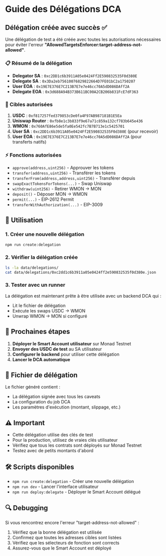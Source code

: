 # Guide des Délégations DCA

## Délégation créée avec succès ✅

Une délégation de test a été créée avec toutes les autorisations nécessaires pour éviter l'erreur **"AllowedTargetsEnforcer:target-address-not-allowed"**.

### 📋 Résumé de la délégation

- **Delegator SA** : `0xc2DD1c6b3911A05e0424Ff2E590832535F0d380E`
- **Delegate SA** : `0x3Da2eb75610076829822664D7FE01bC2a1750207`
- **User EOA** : `0x19E7E376E7C213B7E7e7e46cc70A5dD086DAff2A`
- **Delegate EOA** : `0x3d688A94B373B611BC00A2CB206b831FcE7dF363`

### 🎯 Cibles autorisées

1. **USDC** : `0xf817257fed379853cDe0fa4F97AB987181B1E5Ea`
2. **Uniswap Router** : `0xfb8e1c3b833f9e67a71c859a132cf783b645e436`
3. **WMON** : `0x760AfE86e5de5fa0Ee542fc7B7B713e1c5425701`
4. **User SA** : `0xc2DD1c6b3911A05e0424Ff2E590832535F0d380E` (pour recevoir)
5. **User EOA** : `0x19E7E376E7C213B7E7e7e46cc70A5dD086DAff2A` (pour transferts natifs)

### ⚡ Fonctions autorisées

- `approve(address,uint256)` - Approuver les tokens
- `transfer(address,uint256)` - Transférer les tokens
- `transferFrom(address,address,uint256)` - Transférer depuis
- `swapExactTokensForTokens(...)` - Swap Uniswap
- `withdraw(uint256)` - Retirer WMON → MON
- `deposit()` - Déposer MON → WMON
- `permit(...)` - EIP-2612 Permit
- `transferWithAuthorization(...)` - EIP-3009

## 🚀 Utilisation

### 1. Créer une nouvelle délégation

```bash
npm run create:delegation
```

### 2. Vérifier la délégation créée

```bash
ls -la data/delegations/
cat data/delegations/0xc2dd1c6b3911a05e0424ff2e590832535f0d380e.json
```

### 3. Tester avec un runner

La délégation est maintenant prête à être utilisée avec un backend DCA qui :
- Lit le fichier de délégation
- Exécute les swaps USDC → WMON
- Unwrap WMON → MON si configuré

## 🔧 Prochaines étapes

1. **Déployer le Smart Account utilisateur** sur Monad Testnet
2. **Envoyer des USDC de test** au SA utilisateur
3. **Configurer le backend** pour utiliser cette délégation
4. **Lancer le DCA automatique**

## 📝 Fichier de délégation

Le fichier généré contient :
- La délégation signée avec tous les caveats
- La configuration du job DCA
- Les paramètres d'exécution (montant, slippage, etc.)

## ⚠️ Important

- Cette délégation utilise des clés de test
- Pour la production, utilisez de vraies clés utilisateur
- Vérifiez que tous les contrats sont déployés sur Monad Testnet
- Testez avec de petits montants d'abord

## 🛠️ Scripts disponibles

- `npm run create:delegation` - Créer une nouvelle délégation
- `npm run dev` - Lancer l'interface utilisateur
- `npm run deploy:delegate` - Déployer le Smart Account délégué

## 🔍 Debugging

Si vous rencontrez encore l'erreur "target-address-not-allowed" :
1. Vérifiez que la bonne délégation est utilisée
2. Confirmez que toutes les adresses cibles sont listées
3. Vérifiez que les sélecteurs de fonction sont corrects
4. Assurez-vous que le Smart Account est déployé
